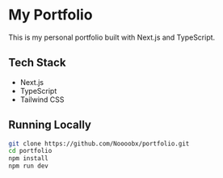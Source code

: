 # My Portfolio

This is my personal portfolio built with Next.js and TypeScript.

## Tech Stack
- Next.js  
- TypeScript  
- Tailwind CSS  

## Running Locally
```sh
git clone https://github.com/Noooobx/portfolio.git
cd portfolio
npm install
npm run dev
